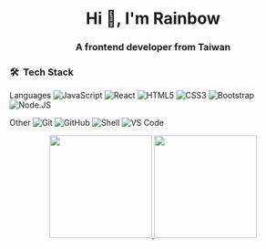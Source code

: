 <h1 align="center">Hi 👋, I'm Rainbow</h1>
<h3 align="center">A frontend developer from Taiwan</h3>

### 🛠 &nbsp;Tech Stack

Languages
![JavaScript](https://img.shields.io/badge/-JavaScript-black?style=plastic&logo=javascript)
![React](https://img.shields.io/badge/-React-3b2e5a?style=plastic&logo=react)
![HTML5](https://img.shields.io/badge/-HTML5-E34F26?style=plastic&logo=html5&logoColor=white)
![CSS3](https://img.shields.io/badge/-CSS3-1572B6?style=plastic&logo=css3)
![Bootstrap](https://img.shields.io/badge/-Bootstrap-563D7C?style=plastic&logo=bootstrap)
![Node.JS](https://img.shields.io/badge/-Node.JS-black?style=plastic&logo=Node.js) 

Other
![Git](https://img.shields.io/badge/-Git-black?style=plastic&logo=git)
![GitHub](https://img.shields.io/badge/-GitHub-181717?style=plastic&logo=github)
![Shell](https://img.shields.io/badge/-Shell-blasck?style=plastic&logo=Shell)
![VS Code](https://img.shields.io/badge/-VS%20Code-007ACC?style=plastic&logo=visual-studio-code)


<p align="center">
<a href="https://github.com/superrainbow">
  <img height="180em" src="https://github-readme-stats.vercel.app/api?username=superrainbow&show_icons=true"/>
  <img height="180em" src="https://github-readme-stats-eight-theta.vercel.app/api/top-langs/?username=superrainbow&layout=compact&langs_count=8&theme=anuraghazra"/>
</a>
</p>